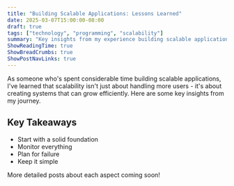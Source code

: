 ```yaml
---
title: "Building Scalable Applications: Lessons Learned"
date: 2025-03-07T15:00:00-08:00
draft: true
tags: ["technology", "programming", "scalability"]
summary: "Key insights from my experience building scalable applications and the important lessons learned along the way."
ShowReadingTime: true
ShowBreadCrumbs: true
ShowPostNavLinks: true
---
```


As someone who's spent considerable time building scalable applications, I've learned that scalability isn't just about handling more users - it's about creating systems that can grow efficiently. Here are some key insights from my journey.

## Key Takeaways
- Start with a solid foundation
- Monitor everything
- Plan for failure
- Keep it simple

More detailed posts about each aspect coming soon!
